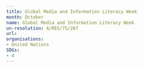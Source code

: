 ```yaml
---
title: Global Media and Information Literacy Week
month: October
name: Global Media and Information Literacy Week
un-resolution: A/RES/75/267
url: 
organisations:
- United Nations
SDGs:
- 4
---
```

